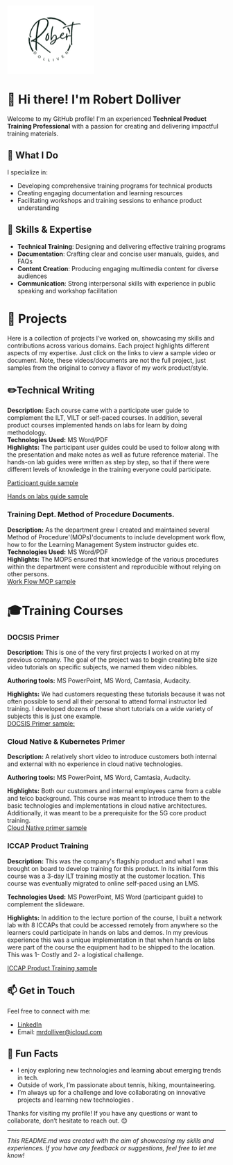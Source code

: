 ![logo](https://github.com/mrdolliver/mrdolliver/blob/rd_docs/my_logo_200_200.png)

# 👋 Hi there! I'm Robert Dolliver

Welcome to my GitHub profile! I'm an experienced **Technical Product Training Professional** with a passion for creating and delivering impactful training materials. 

## 🚀 What I Do

I specialize in:
- Developing comprehensive training programs for technical products
- Creating engaging documentation and learning resources
- Facilitating workshops and training sessions to enhance product understanding

## 🔧 Skills & Expertise

- **Technical Training**: Designing and delivering effective training programs
- **Documentation**: Crafting clear and concise user manuals, guides, and FAQs
- **Content Creation**: Producing engaging multimedia content for diverse audiences
- **Communication**: Strong interpersonal skills with experience in public speaking and workshop facilitation

#  :construction_worker: Projects

Here is a collection of projects I’ve worked on, showcasing my skills and contributions across various domains. Each project highlights different aspects of my expertise. Just click on the links to view a sample video or document. Note, these videos/documents are not the full project, just samples from the original to convey a flavor of my work product/style. 

## :pencil2:Technical Writing 
**Description:** Each course came with a participate user guide to complement the ILT, VILT or self-paced courses. In addition, several product courses implemented hands on labs for learn by doing methodology.   
**Technologies Used:** MS Word/PDF  
**Highlights:** The participant user guides could be used to follow along with the presentation and make notes as well as future reference material. The hands-on lab guides were written as step by step, so that if there were different levels of knowledge in the training everyone could participate. 

[Participant guide sample](link-to-project) 

[Hands on labs guide sample](link-to-project)

### Training Dept. Method of Procedure Documents. 
**Description:** As the department grew I created and maintained several Method of Procedure'(MOPs)'documents to include development work flow, how to for the Learning Management System instructor guides etc.  
**Technologies Used:** MS Word/PDF  
**Highlights:** The MOPS ensured that knowledge of the various procedures within the department were consistent and reproducible without relying on other persons.   
[Work Flow MOP sample](https://github.com/mrdolliver/mrdolliver/blob/rd_docs/example_work_flow_style_guide.v4.pdf)

# :mortar_board:Training Courses

### DOCSIS Primer 

**Description:** This is one of the very first projects I worked on at my previous company. The goal of the project was to begin creating bite size video tutorials on specific subjects, we named them video nibbles.

**Authoring tools:** MS PowerPoint, MS Word, Camtasia, Audacity.

**Highlights:** We had customers requesting these tutorials because it was not often possible to send all their personal to attend formal instructor led training. I developed dozens of these short tutorials on a wide variety of subjects this is just one example.  
  [DOCSIS Primer sample:](link-to-sample)

### Cloud Native & Kubernetes Primer

**Description:** A relatively short video to introduce customers both internal and external with no experience in cloud native technologies.  

**Authoring tools:** MS PowerPoint, MS Word, Camtasia, Audacity. 

**Highlights:** Both our customers and internal employees came from a cable and telco background. This course was meant to introduce them to the basic technologies and implementations in cloud native architectures. Additionally, it was meant to be a prerequisite for the 5G core product training.    
[Cloud Native primer sample](link-to-sample)

### ICCAP Product Training


**Description:** This was the company's flagship product and what I was brought on board to develop training for this product. In its initial form this course was a 3-day ILT training mostly at the customer location. This course was eventually migrated to online self-paced using an LMS.

**Technologies Used:** MS PowerPoint, MS Word (participant guide) to complement the slideware.  

**Highlights:**  In addition to the lecture portion of the course, I built a network lab with 8 ICCAPs that could be accessed remotely from anywhere so the learners could participate in hands on labs and demos. In my previous experience this was a unique implementation in that when hands on labs were part of the course the equipment had to be shipped to the location. This was 1- Costly and 2- a logistical challenge. 

 [ICCAP Product Training sample](link-to-sample)

## 📫 Get in Touch

Feel free to connect with me:

- [LinkedIn](https://github.com/mrdolliver/mrdolliver/tree/main) 
- Email: [mrdolliver@icloud.com](mailto:your.mrdolliver@icloud.com)

## 🎨 Fun Facts

- I enjoy exploring new technologies and learning about emerging trends in tech.
- Outside of work, I’m passionate about tennis, hiking, mountaineering.
- I’m always up for a challenge and love collaborating on innovative projects and learning new technologies .

Thanks for visiting my profile! If you have any questions or want to collaborate, don’t hesitate to reach out. 😊

---

*This README.md was created with the aim of showcasing my skills and experiences. If you have any feedback or suggestions, feel free to let me know!*

